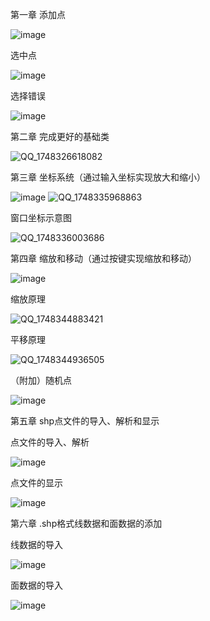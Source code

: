 第一章
添加点

![image](https://github.com/user-attachments/assets/6b9e5fe5-3fd1-466d-a047-231873d7f455)

选中点

![image](https://github.com/user-attachments/assets/d5a916b5-db3c-49df-ab32-37e5990f24be)

选择错误

![image](https://github.com/user-attachments/assets/bbab8a74-edcb-4d66-9a2c-af4b7dbf80e8)

第二章
完成更好的基础类

![QQ_1748326618082](https://github.com/user-attachments/assets/b05ea94d-b10c-4684-a152-62b0c63d3241)

第三章
坐标系统（通过输入坐标实现放大和缩小）

![image](https://github.com/user-attachments/assets/296872f0-6e38-495d-9ddc-9fba8b83036c)
![QQ_1748335968863](https://github.com/user-attachments/assets/2026ef64-6d7e-48a9-9014-1f1c65339f98)

窗口坐标示意图

![QQ_1748336003686](https://github.com/user-attachments/assets/7d461eaf-778c-4fd8-8a55-cabaea6bf5a2)

第四章
缩放和移动（通过按键实现缩放和移动）

![image](https://github.com/user-attachments/assets/5f7acbcf-40fa-4b88-b871-54440f6f5609)

缩放原理

![QQ_1748344883421](https://github.com/user-attachments/assets/074d9c09-b8a2-42ce-9421-30473238fb3d)

平移原理

![QQ_1748344936505](https://github.com/user-attachments/assets/dba4e16a-b2ac-480f-ab41-86d09a1bd357)

（附加）随机点

![image](https://github.com/user-attachments/assets/b87dc6bd-9302-47db-ab32-8a4e4a2687b2)


第五章
shp点文件的导入、解析和显示

点文件的导入、解析

![image](https://github.com/user-attachments/assets/67530020-5a26-4ac1-be44-eb26b5789aec)

点文件的显示

![image](https://github.com/user-attachments/assets/0b223caa-51d7-45a3-ab92-a3f9a8f5bb5c)

第六章
.shp格式线数据和面数据的添加

线数据的导入

![image](https://github.com/user-attachments/assets/2da141a9-06c7-4ada-af6a-f12aa1da75d8)

面数据的导入

![image](https://github.com/user-attachments/assets/3b8f0066-df49-4ffc-a288-1968a3d64d5f)
